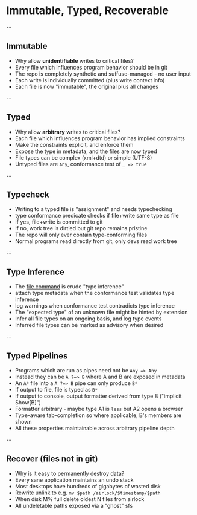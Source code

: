 # Immutable, Typed, Recoverable

--

## Immutable
- Why allow **unidentifiable** writes to critical files?
- Every file which influences program behavior should be in git
- The repo is completely synthetic and suffuse-managed - no user input
- Each write is individually committed (plus write context info)
- Each file is now "immutable", the original plus all changes

--

## Typed
- Why allow **arbitrary** writes to critical files?
- Each file which influences program behavior has implied constraints
- Make the constraints explicit, and enforce them
- Expose the type in metadata, and the files are now typed
- File types can be complex (xml+dtd) or simple (UTF-8)
- Untyped files are ```Any```, conformance test of ```_ => true```

--

## Typecheck
- Writing to a typed file is "assignment" and needs typechecking
- type conformance predicate checks if file+write same type as file
- If yes, file+write is committed to git
- If no, work tree is dirtied but git repo remains pristine
- The repo will only ever contain type-conforming files
- Normal programs read directly from git, only devs read work tree

--

## Type Inference
- The [file command](http://en.wikipedia.org/wiki/File_(command)) is crude "type inference"
- attach type metadata when the conformance test validates type inference
- log warnings when conformance test contradicts type inference
- The "expected type" of an unknown file might be hinted by extension
- Infer all file types on an ongoing basis, and log type events
- Inferred file types can be marked as advisory when desired

--

## Typed Pipelines
- Programs which are run as pipes need not be ```Any => Any```
- Instead they can be ```A ?=> B``` where A and B are exposed in metadata
- An ```A*``` file into a ```A ?=> B``` pipe can only produce ```B*```
- If output to file, file is typed as ```B*```
- If output to console, output formatter derived from type B ("implicit Show[B]")
- Formatter arbitrary - maybe type A1 is ```less``` but A2 opens a browser
- Type-aware tab-completion so where applicable, B's members are shown
- All these properties maintainable across arbitrary pipeline depth

--

## Recover (files not in git)
- Why is it easy to permanently destroy data?
- Every sane application maintains an undo stack
- Most desktops have hundreds of gigabytes of wasted disk
- Rewrite unlink to e.g. ```mv $path /airlock/$timestamp/$path```
- When disk M% full delete oldest N files from airlock
- All undeletable paths exposed via a "ghost" sfs
